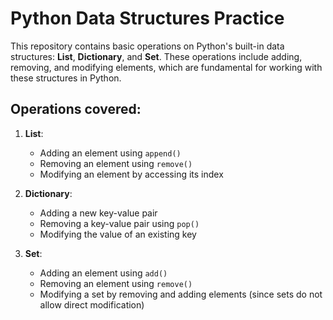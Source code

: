 # Python Data Structures Practice

This repository contains basic operations on Python's built-in data structures: **List**, **Dictionary**, and **Set**. These operations include adding, removing, and modifying elements, which are fundamental for working with these structures in Python.

## Operations covered:
1. **List**:
   - Adding an element using `append()`
   - Removing an element using `remove()`
   - Modifying an element by accessing its index

2. **Dictionary**:
   - Adding a new key-value pair
   - Removing a key-value pair using `pop()`
   - Modifying the value of an existing key

3. **Set**:
   - Adding an element using `add()`
   - Removing an element using `remove()`
   - Modifying a set by removing and adding elements (since sets do not allow direct modification)


